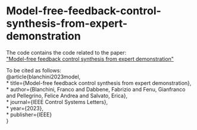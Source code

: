 # Model-free-feedback-control-synthesis-from-expert-demonstration

The code contains the code related to the paper:  
["Model-free feedback control synthesis from expert demonstration"](https://ieeexplore.ieee.org/abstract/document/10057485)



To be cited as follows:  
@article{blanchini2023model,  
        * title={Model-free feedback control synthesis from expert demonstration},  
        * author={Blanchini, Franco and Dabbene, Fabrizio and Fenu, Gianfranco and Pellegrino, Felice Andrea and Salvato, Erica},  
        * journal={IEEE Control Systems Letters},  
        * year={2023},  
        * publisher={IEEE}  
        }
